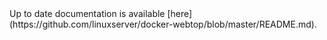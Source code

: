 <!-- DO NOT EDIT THIS FILE MANUALLY -->
<!-- Please read https://github.com/linuxserver/docker-webtop/blob/debian-icewm/.github/CONTRIBUTING.md -->Up to date documentation is available [here](https://github.com/linuxserver/docker-webtop/blob/master/README.md).

